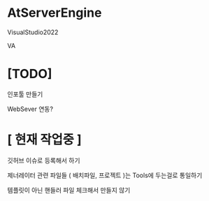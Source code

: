 # AtServerEngine


VisualStudio2022

VA



# [TODO]

인포툴 만들기

WebSever 연동?



# [ 현재 작업중 ]

깃허브 이슈로 등록해서 하기

제너레이터 관련 파일들 ( 배치파일, 프로젝트 )는 Tools에 두는걸로 통일하기

템플릿이 아닌 핸들러 파일 체크해서 만들지 않기
